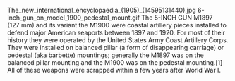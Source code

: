 The_new_international_encyclopaedia_(1905)_(14595131440).jpg 6-inch_gun_on_model_1900_pedestal_mount.gif The 5-INCH GUN M1897 (127 mm) and its variant the M1900 were coastal artillery pieces installed to defend major American seaports between 1897 and 1920. For most of their history they were operated by the United States Army Coast Artillery Corps. They were installed on balanced pillar (a form of disappearing carriage) or pedestal (aka barbette) mountings; generally the M1897 was on the balanced pillar mounting and the M1900 was on the pedestal mounting.[1] All of these weapons were scrapped within a few years after World War I.
